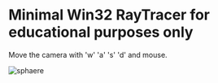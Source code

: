 # Minimal Win32 RayTracer for educational purposes only

Move the camera with 'w' 'a' 's' 'd' and mouse.

![sphaere](https://user-images.githubusercontent.com/30089026/31581374-56bc09f2-b16a-11e7-9449-a5f8b6a2fd48.jpg)

